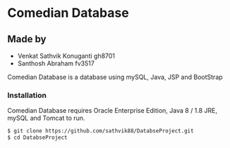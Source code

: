 # Comedian Database
## Made by
* Venkat Sathvik Konuganti gh8701
* Santhosh Abraham fv3517

Comedian Database is a database using mySQL, Java, JSP and BootStrap
### Installation

Comedian Database requires Oracle Enterprise Edition, Java 8 / 1.8 JRE, mySQL and Tomcat to run.

```sh
$ git clone https://github.com/sathvik88/DatabseProject.git
$ cd DatabseProject
```
